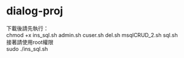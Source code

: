 # dialog-proj
下載後請先執行：
<br>
chmod +x ins_sql.sh admin.sh cuser.sh del.sh msqlCRUD_2.sh sql.sh
<br>
接著請使用root權限
<br>
sudo ./ins_sql.sh
